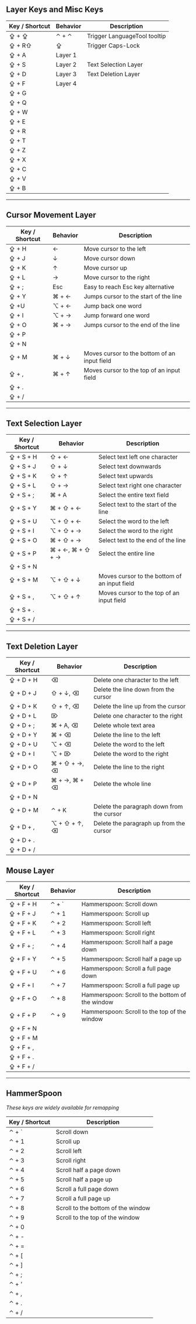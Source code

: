 ## Layer Keys and Misc Keys

| Key / Shortcut | Behavior | Description |
| --- | --- | --- |
| ⇪ + ⇪ | ⌃ + ⌃ | Trigger LanguageTool tooltip |
| ⇪ + R⇧ | ⇪ | Trigger Caps-Lock |
| ⇪ + A | Layer 1 |  |
| ⇪ + S | Layer 2 | Text Selection Layer |
| ⇪ + D | Layer 3 | Text Deletion Layer |
| ⇪ + F | Layer 4 |  |
| ⇪ + G |  |  |
| ⇪ + Q |  |  |
| ⇪ + W |  |  |
| ⇪ + E |  |  |
| ⇪ + R |  |  |
| ⇪ + T |  |  |
| ⇪ + Z |  |  |
| ⇪ + X |  |  |
| ⇪ + C |  |  |
| ⇪ + V |  |  |
| ⇪ + B |  |  |

---

## Cursor Movement Layer

| Key / Shortcut | Behavior | Description |
| --- | --- | --- |
| ⇪ + H | ← | Move cursor to the left |
| ⇪ + J | ↓ | Move cursor down |
| ⇪ + K | ↑ | Move cursor up |
| ⇪ + L | →  | Move cursor to the right |
| ⇪ + ; | Esc | Easy to reach Esc key alternative |
| ⇪ + Y | ⌘ + ← | Jumps cursor to the start of the line |
| ⇪ +U | ⌥ + ← | Jump back one word |
| ⇪ + I | ⌥ + → | Jump forward one word |
| ⇪ + O | ⌘ + → | Jumps cursor to the end of the line |
| ⇪ + P |  |  |
| ⇪ + N |  |  |
| ⇪ + M | ⌘ + ↓ | Moves cursor to the bottom of an input field |
| ⇪ + , | ⌘ + ↑ | Moves cursor to the top of an input field |
| ⇪ + . |  |  |
| ⇪ + / |  |  |

---

## Text Selection Layer

| Key / Shortcut | Behavior | Description |
| --- | --- | --- |
| ⇪ + S + H | ⇧ + ← | Select text left one character |
| ⇪ + S + J | ⇧ + ↓ | Select text downwards |
| ⇪ + S + K | ⇧ + ↑ | Select text upwards |
| ⇪ + S + L | ⇧ + →  | Select text right one character |
| ⇪ + S + ; | ⌘ + A | Select the entire text field |
| ⇪ + S + Y | ⌘ + ⇧ + ← | Select text to the start of the line |
| ⇪ + S + U | ⌥ + ⇧ + ← | Select the word to the left |
| ⇪ + S + I | ⌥ + ⇧ + → | Select the word to the right |
| ⇪ + S + O | ⌘ + ⇧ + → | Select text to the end of the line |
| ⇪ + S + P | ⌘ + ←, ⌘ + ⇧ + → | Select the entire line |
| ⇪ + S + N |  |  |
| ⇪ + S + M | ⌥ + ⇧ + ↓ | Moves cursor to the bottom of an input field |
| ⇪ + S + , | ⌥ + ⇧ + ↑ | Moves cursor to the top of an input field |
| ⇪ + S + . |  |  |
| ⇪ + S + / |  |  |

---

## Text Deletion Layer

| Key / Shortcut | Behavior | Description |
| --- | --- | --- |
| ⇪ + D + H | ⌫ | Delete one character to the left |
| ⇪ + D + J | ⇧ + ↓, ⌫ | Delete the line down from the cursor |
| ⇪ + D + K | ⇧ + ↑, ⌫ | Delete the line up from the cursor |
| ⇪ + D + L | ⌦ | Delete one character to the right |
| ⇪ + D + ; | ⌘ + A, ⌫ | Delete whole text area |
| ⇪ + D + Y | ⌘ + ⌫ | Delete the line to the left |
| ⇪ + D + U | ⌥ + ⌫ | Delete the word to the left |
| ⇪ + D + I | ⌥ + ⌦ | Delete the word to the right |
| ⇪ + D + O | ⌘ + ⇧ + →, ⌫ | Delete the line to the right |
| ⇪ + D + P | ⌘ + →, ⌘ + ⌫ | Delete the whole line |
| ⇪ + D + N |  |  |
| ⇪ + D + M | ⌃ + K | Delete the paragraph down from the cursor |
| ⇪ + D + , | ⌥ + ⇧ + ↑, ⌫ | Delete the paragraph up from the cursor |
| ⇪ + D + . |  |  |
| ⇪ + D + / |  |  |

## Mouse Layer

| Key / Shortcut | Behavior | Description |
| --- | --- | --- |
| ⇪ + F + H | ⌃ + ` | Hammerspoon: Scroll down |
| ⇪ + F + J | ⌃ + 1 | Hammerspoon: Scroll up |
| ⇪ + F + K | ⌃ + 2 | Hammerspoon: Scroll left |
| ⇪ + F + L | ⌃ + 3 | Hammerspoon: Scroll right |
| ⇪ + F + ; | ⌃ + 4 | Hammerspoon: Scroll half a page down |
| ⇪ + F + Y | ⌃ + 5 | Hammerspoon: Scroll half a page up |
| ⇪ + F + U | ⌃ + 6 | Hammerspoon: Scroll a full page down |
| ⇪ + F + I | ⌃ + 7 | Hammerspoon: Scroll a full page up |
| ⇪ + F + O | ⌃ + 8 | Hammerspoon: Scroll to the bottom of the window |
| ⇪ + F + P | ⌃ + 9 | Hammerspoon: Scroll to the top of the window |
| ⇪ + F + N |  |  |
| ⇪ + F + M |  |  |
| ⇪ + F + , |  |  |
| ⇪ + F + . |  |  |
| ⇪ + F + / |  |  |

---

## HammerSpoon

*These keys are widely available for remapping*

| Key / Shortcut | Description |
| --- | --- |
| ⌃ + ` | Scroll down |
| ⌃ + 1 | Scroll up |
| ⌃ + 2 | Scroll left |
| ⌃ + 3 | Scroll right |
| ⌃ + 4 | Scroll half a page down |
| ⌃ + 5 | Scroll half a page up |
| ⌃ + 6 | Scroll a full page down |
| ⌃ + 7 | Scroll a full page up |
| ⌃ + 8 | Scroll to the bottom of the window |
| ⌃ + 9 | Scroll to the top of the window |
| ⌃ + 0 |  |
| ⌃ + - |  |
| ⌃ + = |  |
| ⌃ + [ |  |
| ⌃ + ] |  |
| ⌃ + ; |  |
| ⌃ + ‘ |  |
| ⌃ + , |  |
| ⌃ + . |  |
| ⌃ + / |  |